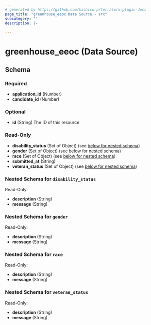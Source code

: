 ```yaml
---
# generated by https://github.com/hashicorp/terraform-plugin-docs
page_title: "greenhouse_eeoc Data Source - src"
subcategory: ""
description: |-
  
---
```


# greenhouse_eeoc (Data Source)





<!-- schema generated by tfplugindocs -->
## Schema

### Required

- **application_id** (Number)
- **candidate_id** (Number)

### Optional

- **id** (String) The ID of this resource.

### Read-Only

- **disability_status** (Set of Object) (see [below for nested schema](#nestedatt--disability_status))
- **gender** (Set of Object) (see [below for nested schema](#nestedatt--gender))
- **race** (Set of Object) (see [below for nested schema](#nestedatt--race))
- **submitted_at** (String)
- **veteran_status** (Set of Object) (see [below for nested schema](#nestedatt--veteran_status))

<a id="nestedatt--disability_status"></a>
### Nested Schema for `disability_status`

Read-Only:

- **description** (String)
- **message** (String)


<a id="nestedatt--gender"></a>
### Nested Schema for `gender`

Read-Only:

- **description** (String)
- **message** (String)


<a id="nestedatt--race"></a>
### Nested Schema for `race`

Read-Only:

- **description** (String)
- **message** (String)


<a id="nestedatt--veteran_status"></a>
### Nested Schema for `veteran_status`

Read-Only:

- **description** (String)
- **message** (String)


